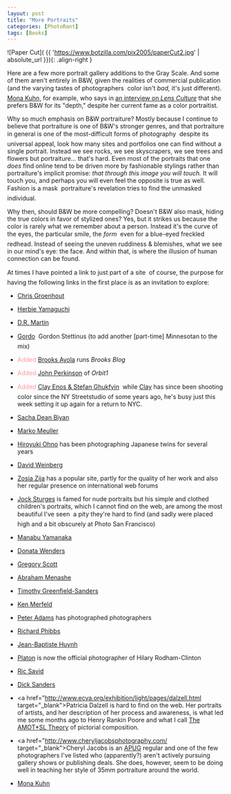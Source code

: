 ```yaml
---
layout: post
title: "More Portraits"
categories: [PhotoRant]
tags: [Books]
---
```

![Paper Cut]( {{ 'https://www.botzilla.com/pix2005/paperCut2.jpg' | absolute_url }}){: .align-right }

Here are a few more portrait gallery additions to the Gray Scale. And some of them aren't entirely in B&amp;W, given the realities of commercial publication (and the varying tastes of photographers &#151; color isn't <i>bad,</i> it's just different). <a href="http://www.monakuhn.com/">Mona Kuhn,</a> for example, who says in <a href="http://www.lensculture.com/kuhn.html">an interview on <cite>Lens Culture</cite></a> that she prefers B&amp;W for its "depth," despite her current fame as a color portraitist.

Why so much emphasis on B&amp;W portraiture? Mostly because I continue to believe that portraiture is one of B&amp;W's stronger genres, and that portraiture in general is one of the most-difficult forms of photography &#151; despite its universal appeal, look how many sites and portfolios one can find without a single portrait. Instead we see rocks, we see skyscrapers, we see trees and flowers but portraiture... that's hard. Even most of the portraits that one <i>does</i> find online tend to be driven more by fashionable stylings rather than portraiture's implicit promise: <i>that through this image you will touch.</i> It will touch you, and perhaps you will even feel the opposite is true as well. Fashion is a mask &#151; portraiture's revelation tries to find the unmasked individual.

Why then, should B&amp;W be more compelling? Doesn't B&amp;W also mask, hiding the true colors in favor of stylized ones? Yes, but it strikes us because the color is rarely what we remember about a person. Instead it's the curve of the eyes, the particular smile, the <i>form</i> &#151; even for a blue-eyed freckled redhead. Instead of seeing the uneven ruddiness &amp; blemishes, what we see in our mind's eye: the face. And within that, is where the illusion of human connection can be found.

At times I have pointed a link to just part of a site &#151; of course, the purpose for having the following links in the first place is as an invitation to explore:

<!--more-->

 - <a href="http://www.chrisgroenhout.com/people.html" target="_blank">Chris Groenhout</a>

 - <a href="http://www.herbieyamaguchi.com/" target="_blank">Herbie Yamaguchi</a>

 - <a href="http://www.mnartists.org/artistHome.do?rid=26187" target="_blank">D.R. Martin</a>

 - <a href="http://www.eyecaramba.com/" target="_blank">Gordo</a> &#151; Gordon Stettinus (to add another [part-time] Minnesotan to the mix)

 - <font color="#FF9999">Added</font> <a href="http://blog.ayola.com/" target="_blank">Brooks Ayola</a> runs <i>Brooks Blog</i>

 - <font color="#FF9999">Added</font> <a href="http://www.orbit1.com/" target="_blank">John Perkinson</a> of <i>Orbit1</i>

 - <font color="#FF9999">Added</font> <a href="http://www.streetstudio.com/" target="_blank">Clay Enos &amp; Stefan Ghukfvin</a> &#151; while <a href="http://www.clayenos.com/" target="_blank">Clay</a> has since been shooting color since the NY Streetstudio of some years ago, he's busy just this week setting it up again for a <a hyref="http://clayenos.blogspot.com/2005/08/streetstudio-new-york-otra-vez_14.html" target="_blank">return to NYC.</a>

 - <a href="http://www.sachabiyan.com/" target="_blank">Sacha Dean Biyan</a>

 - <a href="http://www.dermarko.de/Images.aspx?categoryID=2&pageNumber=1" target="_blank">Marko Meuller</a>

 - <a href="http://www1.odn.ne.jp/photo-ohno/index1.html" target="_blank">Hiroyuki Ohno</a> has been photographing Japanese twins for several years

 - <a href="http://www.daweinberg.com/" target="_blank">David Weinberg</a>

 - <a href="http://www.zija.net/" target="_blank">Zosia Zija</a> has a popular site, partly for the quality of her work and also her regular presence on international web forums

 - <a href="http://www.kochgallery.com/artists/contemporary/Sturges/" target="_blank">Jock Sturges</a> is famed for nude portraits but his simple and clothed children's portraits, which I cannot find on the web, are among the most beautiful I've seen &#151; a pity they're hard to find (and sadly were placed high and a bit obscurely at Photo San Francisco)

 - <a href="http://www.ask.ne.jp/~yamanaka/" target="_blank">Manabu Yamanaka</a>

 - <a href="http://www.donatawenders.com/people-and-places/people-and-places.htm" target="_blank">Donata Wenders</a>

 - <a href="http://www.gregoryscottimages.com/" target="_blank">Gregory Scott</a>

 - <a href="http://www.humanistic-photography.com/gal_lovers/index.htm" target="_blank">Abraham Menashe</a>

 - <a href="http://www.greenfield-sanders.com/" target="_blank">Timothy Greenfield-Sanders</a>

 - <a href="http://www.merfeldcollodion.com/" target="_blank">Ken Merfeld</a>

 - <a href="http://www.peteradams.com/legends/legends.htm" target="_blank">Peter Adams</a> has photographed photographers

 - <a href="http://www.art-dept.com/artists/phibbs/" target="_blank">Richard Phibbs</a>

 - <a href="http://www.mdf.ru/english/exhibitions/regional/huynh_portraits_stilllifes_nn/" target="_blank">Jean-Baptiste Huynh</a>

 - <a href="http://www.platonphoto.com/" target="_blank">Platon</a> is now the official photographer of Hilary Rodham-Clinton

 - <a href="http://www.ricsavid-photo.com" target="_blank">Ric Savid</a>

 - <a href="http://www.dicksanders.com" target="_blank">Dick Sanders</a>

 - <a href="http://www.ecva.org/exhibition/light/pages/dalzell.html target="_blank">Patricia Dalzell</a> is hard to find on the web. Her portraits of artists, and her description of her process and awareness, is what led me some months ago to Henry Rankin Poore and what I call <a href="/blog/archives/000359.html">The AMOT*SL Theory</a> of pictorial composition.

 - <a href="http://www.cheryljacobsphotography.com/ target="_blank">Cheryl Jacobs</a> is an <a href="http://www.apug.org/" target="_blank">APUG</a> regular and one of the few photographers I've listed who (apparently?) aren't actively pursuing gallery shows or publishing deals. She does, however, seem to be doing well in teaching her style of 35mm portraiture around the world.

 - <a href="http://www.monakuhn.com/">Mona Kuhn</a>
